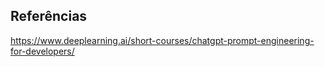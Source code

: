 ## Referências

https://www.deeplearning.ai/short-courses/chatgpt-prompt-engineering-for-developers/
